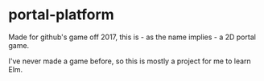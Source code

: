 
# portal-platform

Made for github's game off 2017, this is - as the name implies - a 2D portal game.

I've never made a game before, so this is mostly a project for me to learn Elm.
